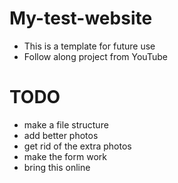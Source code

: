 # My-test-website

* This is a template for future use
* Follow along project from YouTube


# TODO
* make a file structure
* add better photos
* get rid of the extra photos
* make the form work
* bring this online
